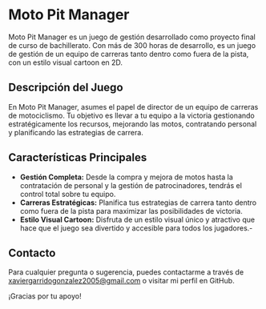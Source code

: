 # Moto Pit Manager

Moto Pit Manager es un juego de gestión desarrollado como proyecto final de curso de bachillerato. Con más de 300 horas de desarrollo, es un juego de gestión de un equipo de carreras tanto dentro como fuera de la pista, con un estilo visual cartoon en 2D.

## Descripción del Juego

En Moto Pit Manager, asumes el papel de director de un equipo de carreras de motociclismo. Tu objetivo es llevar a tu equipo a la victoria gestionando estratégicamente los recursos, mejorando las motos, contratando personal y planificando las estrategias de carrera.

## Características Principales

- **Gestión Completa:** Desde la compra y mejora de motos hasta la contratación de personal y la gestión de patrocinadores, tendrás el control total sobre tu equipo.
- **Carreras Estratégicas:** Planifica tus estrategias de carrera tanto dentro como fuera de la pista para maximizar las posibilidades de victoria.
- **Estilo Visual Cartoon:** Disfruta de un estilo visual único y atractivo que hace que el juego sea divertido y accesible para todos los jugadores.-

## Contacto

Para cualquier pregunta o sugerencia, puedes contactarme a través de xaviergarridogonzalez2005@gmail.com o visitar mi perfil en GitHub.

¡Gracias por tu apoyo!

